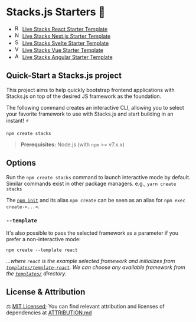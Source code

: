 # Stacks.js Starters 🚀

- <img src="./misc/icons/react.png" width="16" alt="React icon"> [Live Stacks React Starter Template](https://stacks-react.vercel.app)
- <img src="./misc/icons/nextjs.png" width="16" alt="Next.js icon"> [Live Stacks Next.js Starter Template](https://stacks-nextjs.vercel.app)
- <img src="./misc/icons/svelte.png" width="16" alt="Svelte icon"> [Live Stacks Svelte Starter Template](https://stacks-svelte.vercel.app)
- <img src="./misc/icons/vue.png" width="16" alt="Vue icon"> [Live Stacks Vue Starter Template](https://stacks-vue.vercel.app)
- <img src="./misc/icons/angular.png" width="16" alt="Angular icon"> [Live Stacks Angular Starter Template](https://stacks-angular.vercel.app)

## Quick-Start a Stacks.js project

This project aims to help quickly bootstrap frontend applications with Stacks.js on top of the desired JS framework as the foundation.

The following command creates an interactive CLI, allowing you to select your favorite framework to use with Stacks.js and start building in an instant! ⚡️

```
npm create stacks
```

> **Prerequisites:**
> Node.js (with `npm` >= v7.x.x)

## Options

Run the `npm create stacks` command to launch interactive mode by default.
Similar commands exist in other package managers.
e.g., `yarn create stacks`

The [`npm init`](https://docs.npmjs.com/cli/v8/commands/npm-init) and its alias `npm create` can be seen as an alias for `npm exec create-<...>`.

### `--template`

It's also possible to pass the selected framework as a parameter if you prefer a non-interactive mode:

```
npm create --template react
```

_...where `react` is the example selected framework and initializes from [`templates/template-react`](./templates/template-react/). We can choose any available framework from the [`templates/`](./templates/) directory._

## License & Attribution

⚖️ [MIT Licensed](./LICENSE); You can find relevant attribution and licenses of dependencies at [ATTRIBUTION.md](./ATTRIBUTION.md)
